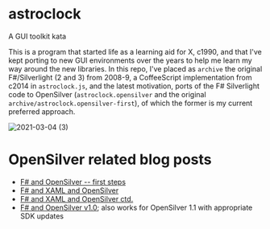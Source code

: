 # astroclock
A GUI toolkit kata

This is a program that started life as a learning aid for X, c1990, and that I've kept porting to new GUI environments over the years to help me learn my way around the new libraries.  In this repo, I've placed as `archive` the original F#/Silverlight (2 and 3) from 2008-9, a CoffeeScript implementation from c2014 in `astroclock.js`, and the latest motivation, ports of the F# Silverlight code to OpenSilver (`astroclock.opensilver` and the original `archive/astroclock.opensilver-first`), of which the former is my current preferred approach.

![2021-03-04 (3)](https://user-images.githubusercontent.com/7460854/110012594-99ec0100-7d18-11eb-946b-a8cc25049e30.png)


# OpenSilver related blog posts

* [F# and OpenSilver -- first steps](https://stevegilham.blogspot.com/2021/03/f-and-opensilver-first-steps.html)
* [F# and XAML and OpenSilver](https://stevegilham.blogspot.com/2021/03/f-and-xaml-and-opensilver.html)
* [F# and XAML and OpenSilver ctd.](https://stevegilham.blogspot.com/2021/03/f-and-xaml-and-opensilver-ctd.html)
* [F# and OpenSilver v1.0](https://stevegilham.blogspot.com/2021/10/f-and-opensilver-v10.html); also works for OpenSilver 1.1 with appropriate SDK updates
